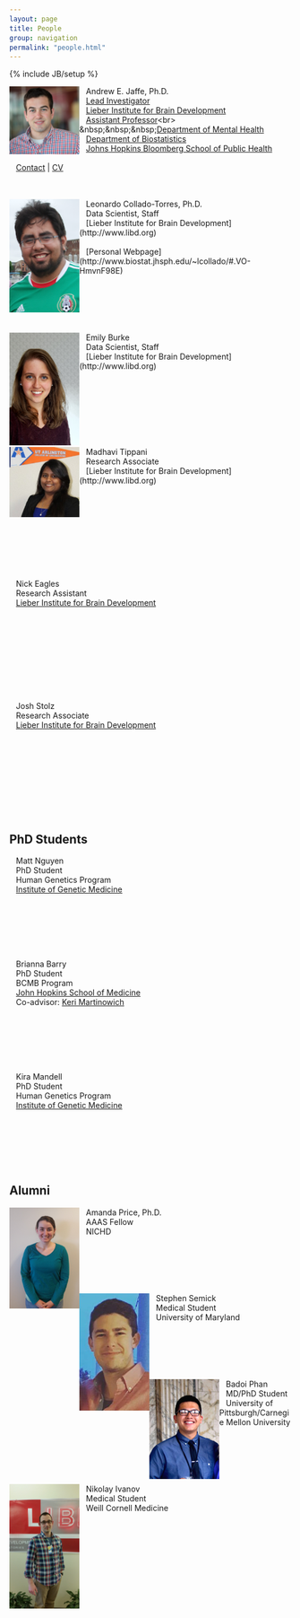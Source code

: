 ```yaml
---
layout: page
title: People
group: navigation
permalink: "people.html"
---
```

{% include JB/setup %}

<img src="media/people/Jaffe.jpg" alt="Andrew Jaffe" style="width: 125px;" align="left"/>

&nbsp;&nbsp;&nbsp;Andrew E. Jaffe, Ph.D.<br>
&nbsp;&nbsp;&nbsp;[Lead Investigator](http://libd.org/contact/staff-directory/27-andrew-jaffe)<br>
&nbsp;&nbsp;&nbsp;[Lieber Institute for Brain Development](http://www.libd.org)<br>
&nbsp;&nbsp;&nbsp;[Assistant Professor](http://www.jhsph.edu/faculty/directory/profile/5291/Jaffe/Andrew%20E.)<br>
&nbsp;&nbsp;&nbsp;[Department of Mental Health](http://www.jhsph.edu/departments/mental-health/)<br>
&nbsp;&nbsp;&nbsp;[Department of Biostatistics](http://www.jhsph.edu/departments/biostatistics/)<br>
&nbsp;&nbsp;&nbsp;[Johns Hopkins Bloomberg School of Public Health](www.jhsph.edu)<br>
<br>
&nbsp;&nbsp;&nbsp;[Contact](index.html) | [CV](files/jaffe-cv.pdf)<br>
<br><br>

<img src="media/people/leonardo.png" alt="Leonardo Collado-Torres" style="width: 125px;" align="left"/>
&nbsp;&nbsp;&nbsp;Leonardo Collado-Torres, Ph.D. <br>
&nbsp;&nbsp;&nbsp;Data Scientist, Staff<br>
&nbsp;&nbsp;&nbsp;[Lieber Institute for Brain Development](http://www.libd.org)<br>
<br>
&nbsp;&nbsp;&nbsp;[Personal Webpage](http://www.biostat.jhsph.edu/~lcollado/#.VO-HmvnF98E)<br>
<br><br><br><br><br><br>

<img src="media/people/emily.jpg" alt="Emily Burke, M.S." style="width: 125px;" align="left"/>
&nbsp;&nbsp;&nbsp;Emily Burke<br>
&nbsp;&nbsp;&nbsp;Data Scientist, Staff<br>
&nbsp;&nbsp;&nbsp;[Lieber Institute for Brain Development](http://www.libd.org)<br>
<br><br><br><br><br><br><br><br>

<img src="media/people/maddie.jpg" alt="Madhavi Tippani, M.S." style="width: 125px;" align="left"/>
&nbsp;&nbsp;&nbsp;Madhavi Tippani<br>
&nbsp;&nbsp;&nbsp;Research Associate<br>
&nbsp;&nbsp;&nbsp;[Lieber Institute for Brain Development](http://www.libd.org)<br>
<br><br><br><br><br><br><br><br><br>

&nbsp;&nbsp;&nbsp;Nick Eagles<br>
&nbsp;&nbsp;&nbsp;Research Assistant<br>
&nbsp;&nbsp;&nbsp;[Lieber Institute for Brain Development](http://www.libd.org)<br>
<br><br><br><br><br><br><br><br><br>

&nbsp;&nbsp;&nbsp;Josh Stolz<br>
&nbsp;&nbsp;&nbsp;Research Associate<br>
&nbsp;&nbsp;&nbsp;[Lieber Institute for Brain Development](http://www.libd.org)<br>
<br><br><br><br><br><br><br><br><br>

## PhD Students

&nbsp;&nbsp;&nbsp;Matt Nguyen<br>
&nbsp;&nbsp;&nbsp;PhD Student<br>
&nbsp;&nbsp;&nbsp;Human Genetics Program<br>
&nbsp;&nbsp;&nbsp;[Institute of Genetic Medicine](http://igm.jhmi.edu/)<br>
<br><br><br><br><br><br>

&nbsp;&nbsp;&nbsp;Brianna Barry<br>
&nbsp;&nbsp;&nbsp;PhD Student<br>
&nbsp;&nbsp;&nbsp;BCMB Program<br>
&nbsp;&nbsp;&nbsp;[John Hopkins School of Medicine](http://igm.jhmi.edu/)<br>
&nbsp;&nbsp;&nbsp;Co-advisor: [Keri Martinowich](http://igm.jhmi.edu/)<br>
<br><br><br><br><br><br>

&nbsp;&nbsp;&nbsp;Kira Mandell<br>
&nbsp;&nbsp;&nbsp;PhD Student<br>
&nbsp;&nbsp;&nbsp;Human Genetics Program<br>
&nbsp;&nbsp;&nbsp;[Institute of Genetic Medicine](http://igm.jhmi.edu/)<br>
<br><br><br><br><br><br>

## Alumni

<img src="media/people/amanda.jpg" alt="Amanda Price, Ph.D." style="width: 125px;" align="left"/>
&nbsp;&nbsp;&nbsp;Amanda Price, Ph.D. <br>
&nbsp;&nbsp;&nbsp;AAAS Fellow<br>
&nbsp;&nbsp;&nbsp;NICHD<br>
<br><br><br><br><br><br>

<img src="media/people/steve.jpg" alt="Stephen Semick, B.S." style="width: 125px;" align="left"/>
&nbsp;&nbsp;&nbsp;Stephen Semick<br>
&nbsp;&nbsp;&nbsp;Medical Student<br>
&nbsp;&nbsp;&nbsp;University of Maryland<br>
<br><br><br><br><br><br>

<img src="media/people/badoi.jpg" alt="Badoi Phan, B.S." style="width: 125px;" align="left"/>
&nbsp;&nbsp;&nbsp;Badoi Phan<br>
&nbsp;&nbsp;&nbsp;MD/PhD Student<br>
&nbsp;&nbsp;&nbsp;University of Pittsburgh/Carnegie Mellon University<br>
<br><br><br><br><br><br>

<img src="media/people/nikolay.jpg" alt="Nikolay Ivanov, B.S." style="width: 125px;" align="left"/>
&nbsp;&nbsp;&nbsp;Nikolay Ivanov<br>
&nbsp;&nbsp;&nbsp;Medical Student<br>
&nbsp;&nbsp;&nbsp;Weill Cornell Medicine<br>
<br><br><br><br><br><br><br><br><br><br>
